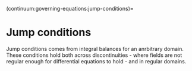 (continuum:governing-equations:jump-conditions)=
# Jump conditions

Jump conditions comes from integral balances for an anrbitrary domain. These conditions hold both across discontinuities - where fields are not regular enough for differential equations to hold - and in regular domains.



